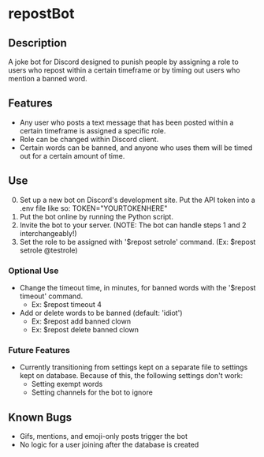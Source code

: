 # repostBot

## Description
A joke bot for Discord designed to punish people by assigning a role to users who repost within a certain timeframe or by timing out users who mention a banned word.

## Features
- Any user who posts a text message that has been posted within a certain timeframe is assigned a specific role.
- Role can be changed within Discord client.
- Certain words can be banned, and anyone who uses them will be timed out for a certain amount of time.

## Use
0. Set up a new bot on Discord's development site. Put the API token into a .env file like so: TOKEN="YOURTOKENHERE"
1. Put the bot online by running the Python script.
2. Invite the bot to your server. (NOTE: The bot can handle steps 1 and 2 interchangeably!)
3. Set the role to be assigned with '$repost setrole' command. (Ex: $repost setrole @testrole)

### Optional Use
- Change the timeout time, in minutes, for banned words with the '$repost timeout' command.
  - Ex: $repost timeout 4
- Add or delete words to be banned (default: 'idiot')
  - Ex: $repost add banned clown
  - Ex: $repost delete banned clown

### Future Features
- Currently transitioning from settings kept on a separate file to settings kept on database. Because of this, the following settings don't work:
  - Setting exempt words
  - Setting channels for the bot to ignore


## Known Bugs
- Gifs, mentions, and emoji-only posts trigger the bot
- No logic for a user joining after the database is created
